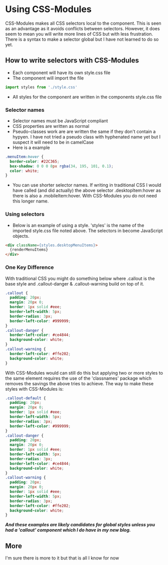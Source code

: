 # Using CSS-Modules

CSS-Modules makes all CSS selectors local to the component. This is seen as an advantage as it avoids conflicts between selectors. However, it does seem to mean you will write more lines of CSS but with less frustration. There is a syntax to make a selector global but I have not learned to do so yet.

## How to write selectors with CSS-Modules
- Each component will have its own style.css file
- The component will import the file
````javascript
import styles from './style.css'
````
- All styles for the component are written in the components style.css file

### Selector names
- Selector names must be JavaScript compliant
- CSS properties are written as normal
- Pseudo-classes work are are written the same if they don't contain a hypyen. I have not tried a pseudo class with hyphenated name yet but I suspect it will need to be in camelCase
- Here is a example
````css
.menuItem:hover {
  border-color: #22C365;
  box-shadow: 0 0 0 8px rgba(34, 195, 101, 0.1);
  color: white;
}
````
- You can use shorter selector names. If writing in traditional CSS I would have called (and did actually) the above selector .desktopItem:hover as there is also a .mobileItem:hover. With CSS-Modules you do not need this longer name.

### Using selectors
- Below is an example of using a style. 'styles' is the name of the imported style.css file noted above. The selectors in become JavaScript objects.
````html
<div className={styles.desktopMenuItems}>
  {renderMenuItems}
</div>
````

### One Key Difference
With traditional CSS you might do something below where .callout is the base style and .callout-danger & .callout-warning build on top of it.
````css
.callout {
  padding: 20px;
  margin: 20px 0;
  border: 1px solid #eee;
  border-left-width: 5px;
  border-radius: 3px;
  border-left-color: #999999;
}
.callout-danger {
  border-left-color: #ce4844;
  background-color: white;
}
.callout-warning {
  border-left-color: #ffe202;
  background-color: white;
}
````
With CSS-Modules would can still do this but applying two or more styles to the same element requires the use of the 'classnames' package which removes the savings the above tries to achieve. The way to make these styles with CSS-Modules is:
````css
.callout-default {
  padding: 20px;
  margin: 20px 0;
  border: 1px solid #eee;
  border-left-width: 5px;
  border-radius: 3px;
  border-left-color: #999999;
}
.callout-danger {
  padding: 20px;
  margin: 20px 0;
  border: 1px solid #eee;
  border-left-width: 5px;
  border-radius: 3px;
  border-left-color: #ce4844;
  background-color: white;
}
.callout-warning {
  padding: 20px;
  margin: 20px 0;
  border: 1px solid #eee;
  border-left-width: 5px;
  border-radius: 3px;
  border-left-color: #ffe202;
  background-color: white;
}
````
**_And these examples are likely candidates for global styles unless you had a 'callout' component which I do have in my new blog._**
## More
I'm sure there is more to it but that is all I know for now
